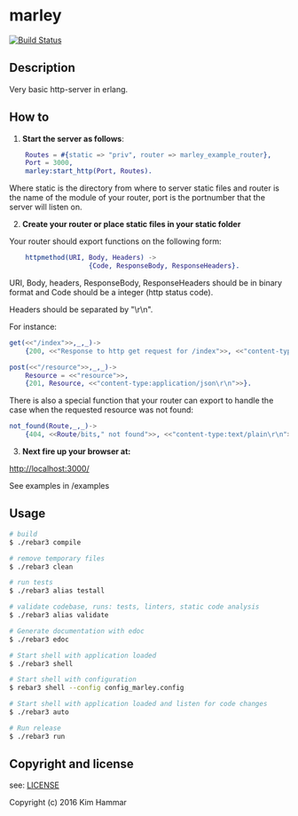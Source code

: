 # marley

[![Build Status](https://travis-ci.org/Limmen/marley.svg?branch=master)](https://travis-ci.org/Limmen/marley)

## Description

Very basic http-server in erlang.

## How to

1. **Start the server as follows**:

```erlang
    Routes = #{static => "priv", router => marley_example_router},
    Port = 3000,
    marley:start_http(Port, Routes).

```

Where static is the directory from where to server static files and router is the name of the module of your router, port is the portnumber that the server will listen on.

2. **Create your router or place static files in your static folder**

Your router should export functions on the following form:
```erlang
    httpmethod(URI, Body, Headers) ->
                    {Code, ResponseBody, ResponseHeaders}.
```
URI, Body, headers, ResponseBody, ResponseHeaders should be in binary format and Code should be a integer (http status code).

Headers should be separated by "\r\n".

For instance:
```erlang
get(<<"/index">>,_,_)->
    {200, <<"Response to http get request for /index">>, <<"content-type: text/plain\r\n">>}.

post(<<"/resource">>,_,_)->
    Resource = <<"resource">>,
    {201, Resource, <<"content-type:application/json\r\n">>}.
```

There is also a special function that your router can export to handle the case when the requested resource was not found:

```erlang
not_found(Route,_,_)->
    {404, <<Route/bits," not found">>, <<"content-type:text/plain\r\n">>}.
```
3. **Next fire up your browser at:**

[http://localhost:3000/](http://localhost:3000/)

See examples in /examples

## Usage
```bash
# build
$ ./rebar3 compile

# remove temporary files
$ ./rebar3 clean

# run tests
$ ./rebar3 alias testall

# validate codebase, runs: tests, linters, static code analysis
$ ./rebar3 alias validate

# Generate documentation with edoc
$ ./rebar3 edoc

# Start shell with application loaded
$ ./rebar3 shell

# Start shell with configuration
$ rebar3 shell --config config_marley.config

# Start shell with application loaded and listen for code changes
$ ./rebar3 auto

# Run release
$ ./rebar3 run

```

## Copyright and license

see: [LICENSE](./LICENSE)

Copyright (c) 2016 Kim Hammar